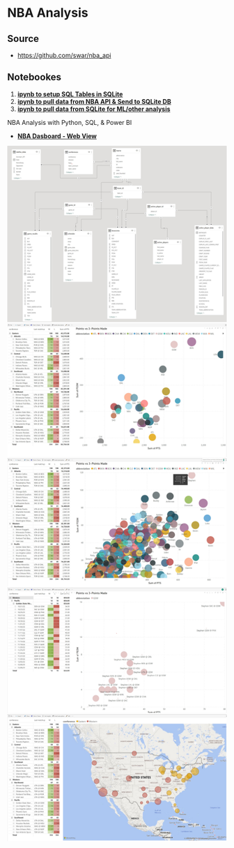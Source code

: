 # NBA Analysis

## Source
- https://github.com/swar/nba_api

## Notebookes
1. [**ipynb to setup SQL Tables in SQLite**](https://github.com/TaylorMadeData/NBA/blob/main/NBA_Create_SQL_Tables.ipynb)
2. [**ipynb to pull data from NBA API & Send to SQLite DB**](https://github.com/TaylorMadeData/NBA/blob/main/NBA_API_Notebook.ipynb)
3. [**ipynb to pull data from SQLite for ML/other analysis**](https://github.com/TaylorMadeData/NBA/blob/main/NBA_SQL.ipynb)

NBA Analysis with Python, SQL, &amp; Power BI
- [**NBA Dasboard - Web View**](https://app.powerbi.com/view?r=eyJrIjoiOWNhZGU4ZjUtYWFhNC00N2M1LThjODktN2M5MzMyMGE0OTU3IiwidCI6IjRkNDJmNmE4LTcyOTctNGRhYS1iZjhiLTVhOGU5ZmJjOTE1MCJ9&pageName=ReportSection)

<img src ="https://github.com/TaylorMadeData/NBA/blob/main/Images/Table%20Diagram.jpg">

<img src ="https://github.com/TaylorMadeData/NBA/blob/main/Images/Home.jpg">

<img src ="https://github.com/TaylorMadeData/NBA/blob/main/Images/Home%20Drilldown.jpg">

<img src ="https://github.com/TaylorMadeData/NBA/blob/main/Images/Home%20Drilldown%20Games.jpg">

<img src ="https://github.com/TaylorMadeData/NBA/blob/main/Images/Map.jpg">

